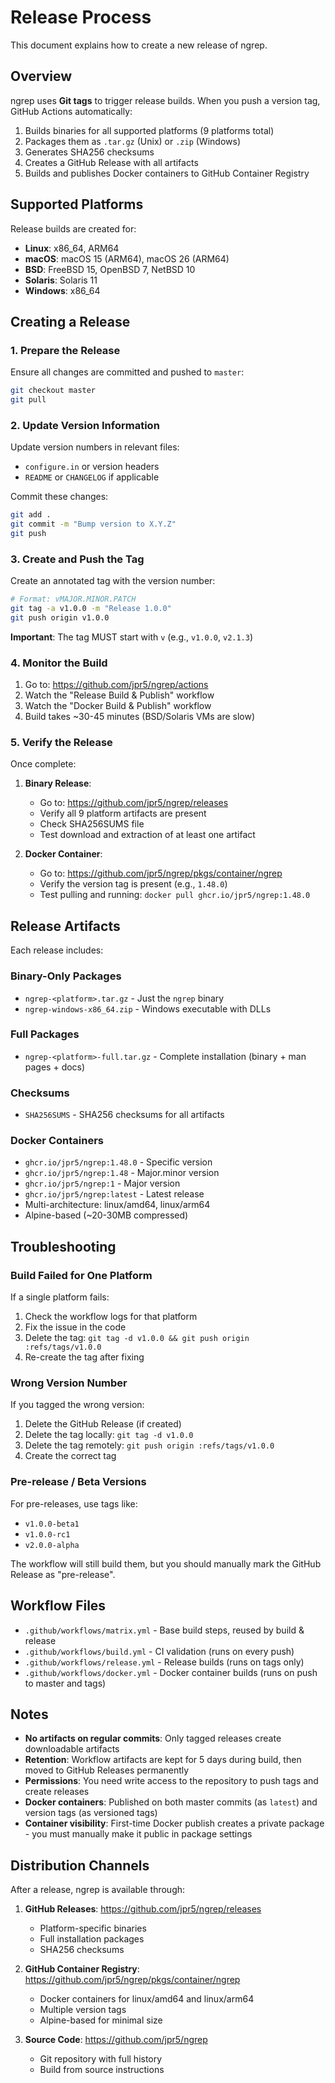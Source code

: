 # Release Process

This document explains how to create a new release of ngrep.

## Overview

ngrep uses **Git tags** to trigger release builds. When you push a version tag, GitHub Actions automatically:

1. Builds binaries for all supported platforms (9 platforms total)
2. Packages them as `.tar.gz` (Unix) or `.zip` (Windows)
3. Generates SHA256 checksums
4. Creates a GitHub Release with all artifacts
5. Builds and publishes Docker containers to GitHub Container Registry

## Supported Platforms

Release builds are created for:

- **Linux**: x86_64, ARM64
- **macOS**: macOS 15 (ARM64), macOS 26 (ARM64)
- **BSD**: FreeBSD 15, OpenBSD 7, NetBSD 10
- **Solaris**: Solaris 11
- **Windows**: x86_64

## Creating a Release

### 1. Prepare the Release

Ensure all changes are committed and pushed to `master`:

```bash
git checkout master
git pull
```

### 2. Update Version Information

Update version numbers in relevant files:
- `configure.in` or version headers
- `README` or `CHANGELOG` if applicable

Commit these changes:

```bash
git add .
git commit -m "Bump version to X.Y.Z"
git push
```

### 3. Create and Push the Tag

Create an annotated tag with the version number:

```bash
# Format: vMAJOR.MINOR.PATCH
git tag -a v1.0.0 -m "Release 1.0.0"
git push origin v1.0.0
```

**Important**: The tag MUST start with `v` (e.g., `v1.0.0`, `v2.1.3`)

### 4. Monitor the Build

1. Go to: https://github.com/jpr5/ngrep/actions
2. Watch the "Release Build & Publish" workflow
3. Watch the "Docker Build & Publish" workflow
4. Build takes ~30-45 minutes (BSD/Solaris VMs are slow)

### 5. Verify the Release

Once complete:

1. **Binary Release**:
   - Go to: https://github.com/jpr5/ngrep/releases
   - Verify all 9 platform artifacts are present
   - Check SHA256SUMS file
   - Test download and extraction of at least one artifact

2. **Docker Container**:
   - Go to: https://github.com/jpr5/ngrep/pkgs/container/ngrep
   - Verify the version tag is present (e.g., `1.48.0`)
   - Test pulling and running: `docker pull ghcr.io/jpr5/ngrep:1.48.0`

## Release Artifacts

Each release includes:

### Binary-Only Packages
- `ngrep-<platform>.tar.gz` - Just the `ngrep` binary
- `ngrep-windows-x86_64.zip` - Windows executable with DLLs

### Full Packages
- `ngrep-<platform>-full.tar.gz` - Complete installation (binary + man pages + docs)

### Checksums
- `SHA256SUMS` - SHA256 checksums for all artifacts

### Docker Containers
- `ghcr.io/jpr5/ngrep:1.48.0` - Specific version
- `ghcr.io/jpr5/ngrep:1.48` - Major.minor version
- `ghcr.io/jpr5/ngrep:1` - Major version
- `ghcr.io/jpr5/ngrep:latest` - Latest release
- Multi-architecture: linux/amd64, linux/arm64
- Alpine-based (~20-30MB compressed)

## Troubleshooting

### Build Failed for One Platform

If a single platform fails:
1. Check the workflow logs for that platform
2. Fix the issue in the code
3. Delete the tag: `git tag -d v1.0.0 && git push origin :refs/tags/v1.0.0`
4. Re-create the tag after fixing

### Wrong Version Number

If you tagged the wrong version:
1. Delete the GitHub Release (if created)
2. Delete the tag locally: `git tag -d v1.0.0`
3. Delete the tag remotely: `git push origin :refs/tags/v1.0.0`
4. Create the correct tag

### Pre-release / Beta Versions

For pre-releases, use tags like:
- `v1.0.0-beta1`
- `v1.0.0-rc1`
- `v2.0.0-alpha`

The workflow will still build them, but you should manually mark the GitHub Release as "pre-release".

## Workflow Files

- `.github/workflows/matrix.yml` - Base build steps, reused by build & release
- `.github/workflows/build.yml` - CI validation (runs on every push)
- `.github/workflows/release.yml` - Release builds (runs on tags only)
- `.github/workflows/docker.yml` - Docker container builds (runs on push to master and tags)

## Notes

- **No artifacts on regular commits**: Only tagged releases create downloadable artifacts
- **Retention**: Workflow artifacts are kept for 5 days during build, then moved to GitHub Releases permanently
- **Permissions**: You need write access to the repository to push tags and create releases
- **Docker containers**: Published on both master commits (as `latest`) and version tags (as versioned tags)
- **Container visibility**: First-time Docker publish creates a private package - you must manually make it public in package settings

## Distribution Channels

After a release, ngrep is available through:

1. **GitHub Releases**: https://github.com/jpr5/ngrep/releases
   - Platform-specific binaries
   - Full installation packages
   - SHA256 checksums

2. **GitHub Container Registry**: https://github.com/jpr5/ngrep/pkgs/container/ngrep
   - Docker containers for linux/amd64 and linux/arm64
   - Multiple version tags
   - Alpine-based for minimal size

3. **Source Code**: https://github.com/jpr5/ngrep
   - Git repository with full history
   - Build from source instructions
